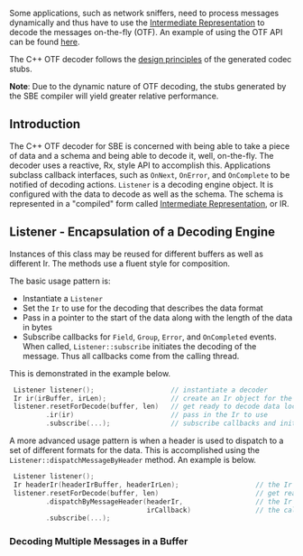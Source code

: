Some applications, such as network sniffers, need to process messages dynamically and thus have to use the [Intermediate Representation](Intermediate-Representation) to decode the messages on-the-fly (OTF). An example of using the OTF API can be found [here](https://github.com/real-logic/simple-binary-encoding/blob/master/examples/cpp98/SbeOtfDecoder.cpp).

The C++ OTF decoder follows the [design principles](Design-Principles) of the generated codec stubs.

**Note**: Due to the dynamic nature of OTF decoding, the stubs generated by the SBE compiler will yield greater relative performance.

## Introduction

The C++ OTF decoder for SBE is concerned with being able to take a piece of data and a schema and being able to decode it, well, on-the-fly. The decoder uses a reactive, Rx, style API to accomplish this. Applications subclass callback interfaces, such as `OnNext`, `OnError`, and `OnComplete` to be notified of decoding actions. `Listener` is a decoding engine object. It is configured with the data to decode as well as the schema. The schema is represented in a "compiled" form called [Intermediate Representation](Intermediate-Representation), or IR.

## Listener - Encapsulation of a Decoding Engine

Instances of this class may be reused for different buffers as well as different Ir. The methods use a fluent style for composition.

The basic usage pattern is:
- Instantiate a `Listener`
- Set the `Ir` to use for the decoding that describes the data format
- Pass in a pointer to the start of the data along with the length of the data in bytes
- Subscribe callbacks for `Field`, `Group`, `Error`, and `OnCompleted` events. When called, `Listener::subscribe` initiates the decoding of the message. Thus all callbacks come from the calling thread.

This is demonstrated in the example below.
```c++
 Listener listener();                   // instantiate a decoder
 Ir ir(irBuffer, irLen);                // create an Ir object for the format based on Ir in buffer
 listener.resetForDecode(buffer, len)   // get ready to decode data located at buffer for len bytes
         .ir(ir)                        // pass in the Ir to use
         .subscribe(...);               // subscribe callbacks and initiate decoding
```

A more advanced usage pattern is when a header is used to dispatch to a set of different formats for the data. This is accomplished using the `Listener::dispatchMessageByHeader` method. An example is below.

```c++
 Listener listener();
 Ir headerIr(headerIrBuffer, headerIrLen);                   // the Ir for the header
 listener.resetForDecode(buffer, len)                        // get ready to decode data at buffer for len bytes
         .dispatchByMessageHeader(headerIr,                  // the Ir of the header
                                  irCallback)                // the callback called for dispatch choices
         .subscribe(...);
```

### Decoding Multiple Messages in a Buffer

